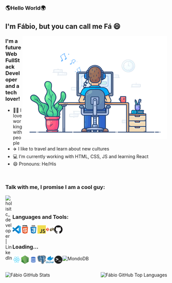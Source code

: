 ### 🌎Hello World🌍
## I'm Fábio, but you can call me Fá 😄

 <img align="right" alt="GIF" src="https://github.com/FalgasDev/FalgasDev/blob/main/coding.gif?raw=true" width="450" height="320" />


### I'm a future Web FullStack Developer and a tech lover!
- 🙋‍♂️ I love working with people
- ✈️ I like to travel and learn about new cultures
- 💻 I’m currently working with HTML, CSS, JS and learning React
- 😄 Pronouns: He/His

<br />

### Talk with me, I promise I am a cool guy:
[<img align="left" alt="holisitc_developer | LinkedIn" width="22px" src="https://cdn.jsdelivr.net/npm/simple-icons@v3/icons/linkedin.svg" />][linkedin]

<br />
<br />

### Languages and Tools:

<img align="left" alt="Visual Studio Code" width="26px" src="https://raw.githubusercontent.com/github/explore/80688e429a7d4ef2fca1e82350fe8e3517d3494d/topics/visual-studio-code/visual-studio-code.png" />
<img align="left" alt="HTML5" width="26px" src="https://raw.githubusercontent.com/github/explore/80688e429a7d4ef2fca1e82350fe8e3517d3494d/topics/html/html.png" />
<img align="left" alt="CSS3" width="26px" src="https://raw.githubusercontent.com/github/explore/80688e429a7d4ef2fca1e82350fe8e3517d3494d/topics/css/css.png" />
<img align="left" alt="JavaScript" width="26px" src="https://raw.githubusercontent.com/github/explore/80688e429a7d4ef2fca1e82350fe8e3517d3494d/topics/javascript/javascript.png" />
<img align="left" alt="Git" width="26px" src="https://raw.githubusercontent.com/github/explore/80688e429a7d4ef2fca1e82350fe8e3517d3494d/topics/git/git.png" />
<img align="left" alt="GitHub" width="26px" src="https://raw.githubusercontent.com/github/explore/78df643247d429f6cc873026c0622819ad797942/topics/github/github.png" /><br/> <br/>

### Loading...

<img align="left" alt="React" width="26px" src="https://raw.githubusercontent.com/github/explore/80688e429a7d4ef2fca1e82350fe8e3517d3494d/topics/react/react.png" />
<img align="left" alt="Node.js" width="26px" src="https://raw.githubusercontent.com/github/explore/80688e429a7d4ef2fca1e82350fe8e3517d3494d/topics/nodejs/nodejs.png" />
<img align="left" alt="SQL" width="26px" src="https://raw.githubusercontent.com/github/explore/80688e429a7d4ef2fca1e82350fe8e3517d3494d/topics/sql/sql.png" />
<img align="left" alt="postgreSQL" width="26px" src="https://raw.githubusercontent.com/github/explore/80688e429a7d4ef2fca1e82350fe8e3517d3494d/topics/postgresql/postgresql.png" />
<img align="left" alt="Docker" width="26px" src="https://raw.githubusercontent.com/github/explore/80688e429a7d4ef2fca1e82350fe8e3517d3494d/topics/docker/docker.png" />
<img align="left" alt="Terminal" width="26px" src="https://raw.githubusercontent.com/github/explore/80688e429a7d4ef2fca1e82350fe8e3517d3494d/topics/terminal/terminal.png" />
<img align="center" alt="MondoDB" width="26px" heigth="26px" src="https://cdn.jsdelivr.net/gh/devicons/devicon/icons/mongodb/mongodb-original.svg" /> <br/> <br/> <br/>

<img align="left" alt="Fábio GitHub Stats" src="https://github-readme-stats.vercel.app/api?username=FalgasDev&show_icons=true&hide_border=true" />

<img align="right" alt="Fábio GitHub Top Languages" src="https://github-readme-stats.vercel.app/api/top-langs/?username=FalgasDev" />

[linkedin]: https://www.linkedin.com/in/f%C3%A1bio-garrote-9b5421253/
